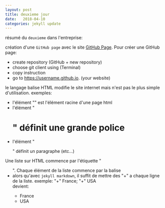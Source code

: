 ```yaml
---
layout: post
title: deuxieme jour
date:   2018-04-10
categories: jekyll update
---
```

résumé du `deuxieme` dans l'entreprise:

création d'une `GitHub page` avec le site [GitHub Page][githubpage].
Pour créer une GitHub page:
+ create repository (GitHub + new repository)
+ choose git client using (Terminal)
+ copy instruction
+ go to https://username.github.io. (your website)

le langage balise HTML modifie le site internet mais n'est pas le plus simple d'utilisation.
exemples:
+ l'élément "<html>" est l'élément racine d'une page html
+ l'élément "<h1>" définit une grande police
+ l'élément "<p>" définit un paragraphe (etc...)

Une liste sur HTML commence par l'étiquette "<ul>". Chaque élément de la liste commence par la balise <li> alors qu'avec `jekyll markdown`, il suffit de mettre des "+" a chaque ligne de la liste.
exemple:
"+" France; "+" USA   
devient:
+ France
+ USA




[githubpage]: https://pages.github.com
